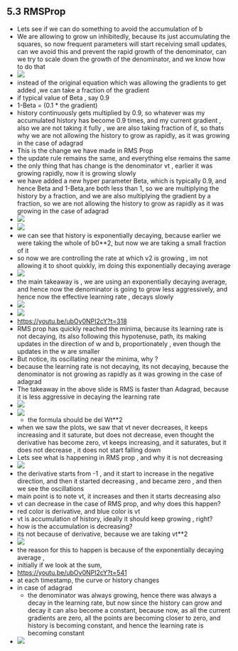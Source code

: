 ## 5.3 RMSProp

- Lets see if we can do something to avoid the accumulation of b
- We are allowing to grow un inhibitedly, because its just accumulating the squares, so now frequent parameters will start receiving small updates, can we avoid this and prevent the rapid  growth of the denominator, can we try to scale down the growth of the denominator, and we know how to do that 
- ![](2023-10-30-08-23-05.png)
- instead of the original equation which was allowing the gradients to get added ,we can take a fraction of the gradient 
- if typical value of Beta , say 0.9
- 1-Beta = (0.1 * the gradient) 
- history continuously gets multiplied by 0.9, so whatever was my accumulated history has become 0.9 times, and my current gradient , also we are not taking it fully , we are also taking fraction of it, so thats why we are not allowing the history to grow as rapidly, as it was growing in the case of adagrad
- This is the change we have made in RMS Prop
- the update rule remains the same, and everything else remains the same  
- the only thing that has change is the denominator vt , earlier it was growing rapidly, now it is growing slowly
- we have added a new hyper parameter Beta, which is typically 0.9, and hence Beta and 1-Beta,are both less than 1, so we are multiplying the history by a fraction, and we are also multiplying the gradient by a fraction, so we are not allowing the history to grow as rapidly as it was growing in the case of adagrad
- ![](2023-10-30-08-29-00.png)
- ![](2023-10-30-08-32-06.png)
- we can see that history is exponentially decaying, because  earlier we were taking the whole of b0**2, but now we are taking a small fraction of it
- so now we are controlling the rate at which v2 is growing , im not allowing it to shoot quixkly, im doing this exponentially decaying average
- ![](2023-11-08-07-50-10.png)
- the main takeaway is , we are using an exponentially decaying average, and hence now the denominator is going to grow less aggressively, and hence now the effective learning rate , decays slowly
- ![](2023-11-08-07-50-35.png)
- ![](2023-11-08-07-51-18.png)
- https://youtu.be/ubOy0NPI2cY?t=318
- RMS prop has quickly reached the minima, because its learning rate is not decaying, its also following this hypotenuse, path, its making updates in the direction of w and b, proportionately , even though the updates in the w are smaller
- But notice, its oscillating near the minima, why ?
- because the learning rate is not decaying, its not decaying, because the denominator is not growing as rapidly as it was growing in the case of adagrad
- The takeaway in the above slide is RMS is faster than Adagrad, because it is less aggressive in decaying the learning rate
- ![](2023-11-08-07-56-31.png)
- ![](2023-11-08-07-57-14.png)
  - the formula should be del Wt**2
- when we saw the plots, we saw that vt never decreases, it keeps increasing and it saturate, but does not decrease, even thought the derivative has become zero, vt keeps increasing, and it saturates, but it does not decrease , it does not start falling down
- Lets see what is happening in RMS prop , and why it is not decreasing
- ![](2023-11-08-08-00-25.png)
- the derivative starts from -1 , and it start to increase in the negative direction, and then it started decreasing , and became zero , and then we see the oscillations
- main point is to note vt, it increases and then it starts decreasing also
- vt can decrease in the case of RMS prop, and why does this happen?
- red color is derivative, and blue color is vt
- vt is accumulation of history, ideally it should keep growing , right?
- how is the accumulation is decreasing?
- its not because of derivative, because we are taking vt**2
- ![](2023-11-08-08-55-40.png)
- the reason for this to happen is because of the exponentially decaying average  ,
- initially if we look at the sum, 
- https://youtu.be/ubOy0NPI2cY?t=541
- at each timestamp, the curve or history changes
- in case of adagrad
  - the denominator was always growing, hence there was always a decay in the learning rate, but now since the history can grow and decay it can also become a constant, because now, as all the current gradients are zero, all the  points are becoming closer to zero, and history is becoming constant, and hence the learning rate is becoming constant
- ![](2023-11-08-09-00-30.png)